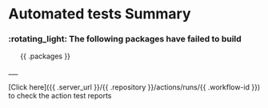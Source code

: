 <h1> Automated tests Summary</h1>
<h3><strong>:rotating_light:</strong> The following packages have failed to build</h3>

<ul>
{{ .packages }}
</ul>
___

[Click here]({{ .server_url }}/{{ .repository }}/actions/runs/{{ .workflow-id }}) to check the action test reports